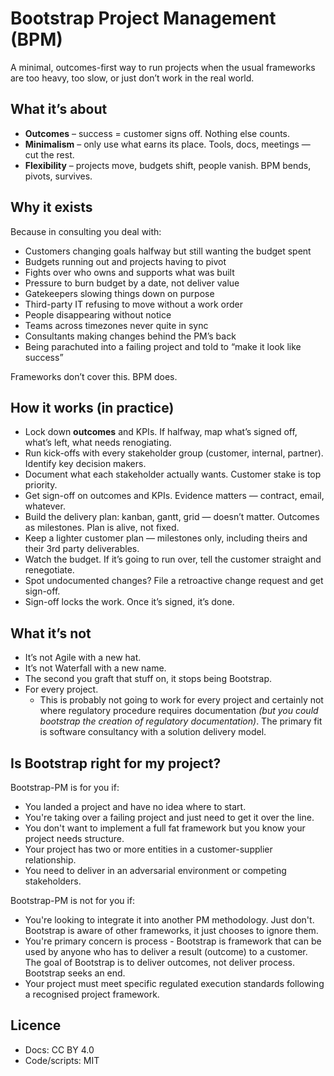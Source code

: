 # Bootstrap Project Management (BPM)

A minimal, outcomes-first way to run projects when the usual frameworks are too heavy, too slow, or just don’t work in the real world.

## What it’s about

- **Outcomes** – success = customer signs off. Nothing else counts.  
- **Minimalism** – only use what earns its place. Tools, docs, meetings — cut the rest.  
- **Flexibility** – projects move, budgets shift, people vanish. BPM bends, pivots, survives.  

## Why it exists

Because in consulting you deal with:

- Customers changing goals halfway but still wanting the budget spent  
- Budgets running out and projects having to pivot  
- Fights over who owns and supports what was built  
- Pressure to burn budget by a date, not deliver value  
- Gatekeepers slowing things down on purpose  
- Third-party IT refusing to move without a work order  
- People disappearing without notice  
- Teams across timezones never quite in sync  
- Consultants making changes behind the PM’s back  
- Being parachuted into a failing project and told to “make it look like success”  

Frameworks don’t cover this. BPM does.

## How it works (in practice)

- Lock down **outcomes** and KPIs. If halfway, map what’s signed off, what’s left, what needs renogiating.  
- Run kick-offs with every stakeholder group (customer, internal, partner). Identify key decision makers.  
- Document what each stakeholder actually wants. Customer stake is top priority.  
- Get sign-off on outcomes and KPIs. Evidence matters — contract, email, whatever.  
- Build the delivery plan: kanban, gantt, grid — doesn’t matter. Outcomes as milestones. Plan is alive, not fixed.  
- Keep a lighter customer plan — milestones only, including theirs and their 3rd party deliverables.  
- Watch the budget. If it’s going to run over, tell the customer straight and renegotiate.  
- Spot undocumented changes? File a retroactive change request and get sign-off.  
- Sign-off locks the work. Once it’s signed, it’s done.  

## What it’s not
- It’s not Agile with a new hat.  
- It’s not Waterfall with a new name.  
- The second you graft that stuff on, it stops being Bootstrap.
- For every project.
  - This is probably not going to work for every project and certainly not where regulatory procedure requires documentation *(but you could bootstrap the creation of regulatory documentation)*. The primary fit is software consultancy with a solution delivery model.

## Is Bootstrap right for my project?

Bootstrap-PM is for you if:

- You landed a project and have no idea where to start.
- You're taking over a failing project and just need to get it over the line.
- You don't want to implement a full fat framework but you know your project needs structure.
- Your project has two or more entities in a customer-supplier relationship.
- You need to deliver in an adversarial environment or competing stakeholders.

Bootstrap-PM is not for you if:
- You're looking to integrate it into another PM methodology. Just don't. Bootstrap is aware of other frameworks, it just chooses to ignore them.
- You're primary concern is process - Bootstrap is framework that can be used by anyone who has to deliver a result (outcome) to a customer. The goal of Bootstrap is to deliver outcomes, not deliver process. Bootstrap seeks an end.
- Your project must meet specific regulated execution standards following a recognised project framework.

## Licence
- Docs: CC BY 4.0  
- Code/scripts: MIT